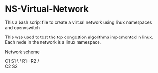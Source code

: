 # NS-Virtual-Network
This a bash script file to create a virtual network using linux namespaces and openvswitch.

This was used to test the tcp congestion algorithms implemented in linux.
Each node in the network is a linux namespace.

Network scheme:

C1        S1
  \      /
   R1--R2
  /      \
C2        S2
